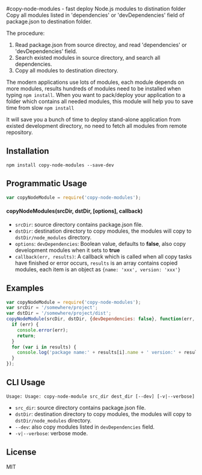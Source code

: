 #copy-node-modules - fast deploy Node.js modules to distination folder
Copy all modules listed in 'dependencies' or 'devDependencies' field of package.json to destination folder. 

The procedure:

1. Read package.json from source directoy, and read 'dependencies' or 'devDependencies' field.
2. Search existed modules in source directory, and search all dependencies.
3. Copy all modules to destination directory.

The modern applications use lots of modules, each module depends on more modules, results hundreds of modules need to be installed when typing `npm install`. When you want to pack/deploy your application to a folder which contains all needed modules, this module will help you to save time from slow `npm install`

It will save you a bunch of time to deploy stand-alone application from existed development directory, no need to fetch all modules from remote repository.

## Installation
    npm install copy-node-modules --save-dev

## Programmatic Usage
```javascript
var copyNodeModule = require('copy-node-modules');
```
#### copyNodeModules(srcDir, dstDir, [options], callback)
* `srcDir`: source directory contains package.json file.
* `dstDir`: destination directory to copy modules, the modules will copy to `dstDir/node_modules` directory.
* `options`:
  `devDependencies`: Boolean value, defaults to **false**, also copy development modules when it sets to **true**
* `callback(err, results)`: A callback which is called when all copy tasks have finished or error occurs, `results` is an array contains copied modules, each item is an object as `{name: 'xxx', version: 'xxx'}`

## Examples
```javascript
var copyNodeModule = require('copy-node-modules');
var srcDir = '/somewhere/project';
var dstDir = '/somewhere/project/dist';
copyNodeModule(srcDir, dstDir, {devDependencies: false}, function(err, results) {
  if (err) {
    console.error(err);
    return;
  }
  for (var i in results) {
    console.log('package name:' + results[i].name + ' version:' + results[i].version);
  }
});
```

## CLI Usage
    Usage: Usage: copy-node-module src_dir dest_dir [--dev] [-v|--verbose]
* `src_dir`: source directory contains package.json file.
* `dstDir`: destination directory to copy modules, the modules will copy to `dstDir/node_modules` directory.
* `--dev`: also copy modules listed in `devDependencies` field.
* `-v|--verbose`: verbose mode.

## License
MIT
